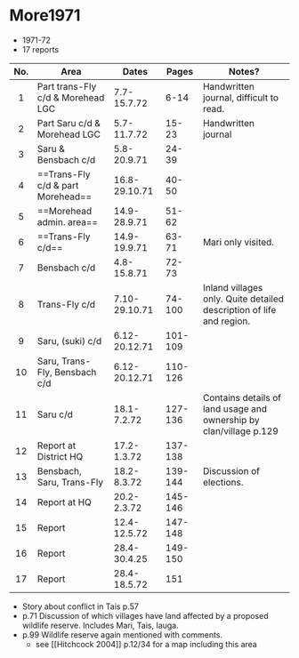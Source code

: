 # More1971

- 1971-72
- 17 reports

| No. | Area                              | Dates         | Pages   | Notes?                                                               |
| :-: | --------------------------------- | ------------- | ------- | -------------------------------------------------------------------- |
|  1  | Part trans-Fly c/d & Morehead LGC | 7.7-15.7.72   | 6-14    | Handwritten journal, difficult to read.                              |
|  2  | Part Saru c/d & Morehead LGC      | 5.7-11.7.72   | 15-23   | Handwritten journal                                                  |
|  3  | Saru & Bensbach c/d               | 5.8-20.9.71   | 24-39   |                                                                      |
|  4  | ==Trans-Fly c/d & part Morehead== | 16.8-29.10.71 | 40-50   |                                                                      |
|  5  | ==Morehead admin. area==          | 14.9-28.9.71  | 51-62   |                                                                      |
|  6  | ==Trans-Fly c/d==                 | 14.9-19.9.71  | 63-71   | Mari only visited.                                                   |
|  7  | Bensbach c/d                      | 4.8-15.8.71   | 72-73   |                                                                      |
|  8  | Trans-Fly c/d                     | 7.10-29.10.71 | 74-100  | Inland villages only. Quite detailed description of life and region. |
|  9  | Saru, (suki) c/d                  | 6.12-20.12.71 | 101-109 |                                                                      |
| 10  | Saru, Trans-Fly, Bensbach c/d     | 6.12-20.12.71 | 110-126 |                                                                      |
| 11  | Saru c/d                          | 18.1-7.2.72   | 127-136 | Contains details of land usage and ownership by clan/village p.129   |
| 12  | Report at District HQ             | 17.2-1.3.72   | 137-138 |                                                                      |
| 13  | Bensbach, Saru, Trans-Fly         | 18.2-8.3.72   | 139-144 | Discussion of elections.                                             |
| 14  | Report at HQ                      | 20.2-2.3.72   | 145-146 |                                                                      |
| 15  | Report                            | 12.4-12.5.72  | 147-148 |                                                                      |
| 16  | Report                            | 28.4-30.4.25  | 149-150 |                                                                      |
| 17  | Report                            | 28.4-18.5.72  | 151     |                                                                      |

- Story about conflict in Tais p.57
- p.71 Discussion of which villages have land affected by a proposed wildlife reserve. Includes Mari, Tais, Iauga.
- p.99 Wildlife reserve again mentioned with comments. 
	- see [[Hitchcock 2004]] p.12/34 for a map including this area

